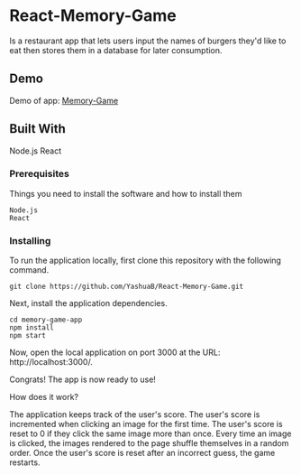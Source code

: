 
# React-Memory-Game
Is a restaurant app that lets users input the names of burgers they'd like to eat then stores them in a database for later consumption.


## Demo

Demo of app: [Memory-Game](https://yashuab.github.io/React-Memory-Game/)

## Built With
Node.js
React

### Prerequisites
Things you need to install the software and how to install them

```
Node.js
React
```
### Installing
To run the application locally, first clone this repository with the following command.
```
git clone https://github.com/YashuaB/React-Memory-Game.git
```
Next, install the application dependencies.

```
cd memory-game-app
npm install
npm start
```


Now, open the local application on port 3000 at the URL: http://localhost:3000/.

Congrats! The app is now ready to use!

How does it work?

The application keeps track of the user's score. The user's score is incremented when clicking an image for the first time. The user's score is reset to 0 if they click the same image more than once. Every time an image is clicked, the images rendered to the page shuffle themselves in a random order. Once the user's score is reset after an incorrect guess, the game restarts.
